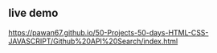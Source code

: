## live demo
https://pawan67.github.io/50-Projects-50-days-HTML-CSS-JAVASCRIPT/Github%20API%20Search/index.html